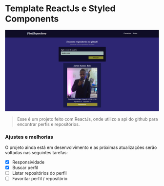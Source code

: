 # Template ReactJs e Styled Components

<img src="./public/github-repository.png" alt="image template">

> Esse é um projeto feito com ReactJs, onde utilizo a api do github para encontrar perfis e repositórios.

### Ajustes e melhorias

O projeto ainda está em desenvolvimento e as próximas atualizações serão voltadas nas seguintes tarefas:

- [x] Responsividade
- [x] Buscar perfil
- [ ] Listar repositórios do perfil
- [ ] Favoritar perfil / repositório
